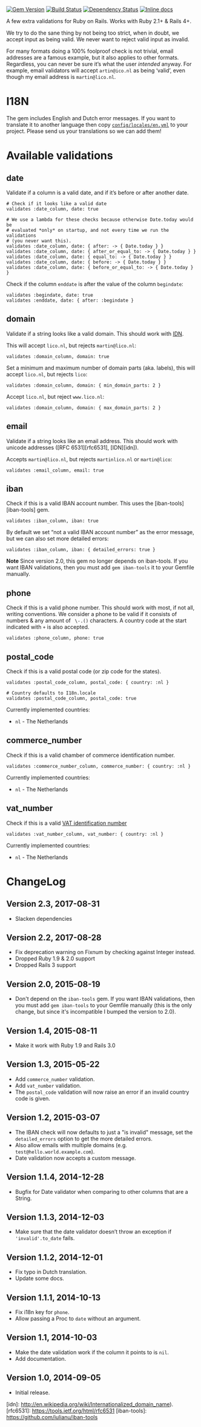 [![Gem Version](https://badge.fury.io/rb/rails_validations.svg)](http://badge.fury.io/rb/rails_validations)
[![Build Status](https://travis-ci.org/bluerail/rails_validations.svg)](https://travis-ci.org/bluerail/rails_validations)
[![Dependency Status](https://gemnasium.com/bluerail/rails_validations.svg)](https://gemnasium.com/bluerail/rails_validations)
[![Inline docs](http://inch-ci.org/github/bluerail/rails_validations.svg?branch=master)](http://inch-ci.org/github/bluerail/rails_validations)


A few extra validations for Ruby on Rails. Works with Ruby 2.1+ & Rails 4+.

We try to do the sane thing by not being too strict, when in doubt, we accept
input as being valid. We never want to reject valid input as invalid.

For many formats doing a 100% foolproof check is not trivial, email addresses
are a famous example, but it also applies to other formats.
Regardless, you can never be sure it’s what the user *intended* anyway. For
example, email validators will accept `artin@ico.nl` as being ‘valid’, even
though my email address is `martin@lico.nl`.


I18N
====
The gem includes English and Dutch error messages. If you want to translate it
to another language then copy [`config/locales/en.yml`][tr] to your project.
Please send us your translations so we can add them!

[tr]: https://github.com/bluerail/rails_validations/blob/master/config/locales/en.yml


Available validations
=====================

date
----
Validate if a column is a valid date, and if it’s before or after another date.

    # Check if it looks like a valid date
    validates :date_column, date: true

    # We use a lambda for these checks because otherwise Date.today would be
    # evaluated *only* on startup, and not every time we run the validations
    # (you never want this).
    validates :date_column, date: { after: -> { Date.today } }
    validates :date_column, date: { after_or_equal_to: -> { Date.today } }
    validates :date_column, date: { equal_to: -> { Date.today } }
    validates :date_column, date: { before: -> { Date.today } }
    validates :date_column, date: { before_or_equal_to: -> { Date.today } }

Check if the column `enddate` is after the value of the column `begindate`:

    validates :begindate, date: true
    validates :enddate, date: { after: :begindate }


domain
------
Validate if a string looks like a valid domain. This should work with [IDN](idn).

This will accept `lico.nl`, but rejects `martin@lico.nl`:

    validates :domain_column, domain: true

Set a minimum and maximum number of domain parts (aka. labels), this will accept
`lico.nl`, but rejects `lico`:

    validates :domain_column, domain: { min_domain_parts: 2 }

Accept `lico.nl`, but reject `www.lico.nl`:

    validates :domain_column, domain: { max_domain_parts: 2 }


email
-----
Validate if a string looks like an email address. This should work with unicode
addresses ([RFC 6531][rfc6531], [IDN][idn]).

Accepts `martin@lico.nl`, but rejects `martinlico.nl` or `martin@lico`:

    validates :email_column, email: true


iban
----
Check if this is a valid IBAN account number. This uses the
[iban-tools][iban-tools] gem.

    validates :iban_column, iban: true

By default we set “not a valid IBAN account number” as the error message, but we
can also set more detailed errors:

    validates :iban_column, iban: { detailed_errors: true }

**Note** Since version 2.0, this gem no longer depends on iban-tools.  If you
want IBAN validations, then you must add `gem iban-tools` it to your Gemfile
manually.

phone
-----
Check if this is a valid phone number. This should work with most, if not all,
writing conventions. We consider a phone to be valid if it consists of numbers &
any amount of ` \-.()` characters. A country code at the start indicated with
`+` is also accepted.

    validates :phone_column, phone: true


postal\_code
------------
Check if this is a valid postal code (or zip code for the states).

    validates :postal_code_column, postal_code: { country: :nl }

    # Country defaults to I18n.locale
    validates :postal_code_column, postal_code: true


Currently implemented countries:

- `nl` - The Netherlands


commerce\_number
---------------
Check if this is a valid chamber of commerce identification number.

    validates :commerce_number_column, commerce_number: { country: :nl }

Currently implemented countries:

- `nl` - The Netherlands


vat\_number
-----------
Check if this is a valid [VAT identification number](https://en.wikipedia.org/wiki/VAT_identification_number)

    validates :vat_number_column, vat_number: { country: :nl }

Currently implemented countries:

- `nl` - The Netherlands


ChangeLog
=========

Version 2.3, 2017-08-31
-----------------------
- Slacken dependencies

Version 2.2, 2017-08-28
-----------------------
- Fix deprecation warning on Fixnum by checking against Integer instead.
- Dropped Ruby 1.9 & 2.0 support
- Dropped Rails 3 support

Version 2.0, 2015-08-19
-----------------------
- Don't depend on the `iban-tools` gem. If you want IBAN validations, then you
  must add `gem iban-tools` to your Gemfile manually (this is the only change,
  but since it's incompatible I bumped the version to 2.0).


Version 1.4, 2015-08-11
-----------------------
- Make it work with Ruby 1.9 and Rails 3.0


Version 1.3, 2015-05-22
-----------------------
- Add `commerce_number` validation.
- Add `vat_number` validation.
- The `postal_code` validation will now raise an error if an invalid country
  code is given.


Version 1.2, 2015-03-07
-----------------------
- The IBAN check will now defaults to just a "is invalid" message, set the
  `detailed_errors` option to get the more detailed errors.
- Also allow emails with multiple domains (e.g. `test@hello.world.example.com`).
- Date validation now accepts a custom message.


Version 1.1.4, 2014-12-28
-------------------------
- Bugfix for Date validator when comparing to other columns that are a String.


Version 1.1.3, 2014-12-03
-------------------------
- Make sure that the date validator doesn’t throw an exception if
  `'invalid'.to_date` fails.


Version 1.1.2, 2014-12-01
-------------------------
- Fix typo in Dutch translation.
- Update some docs.


Version 1.1.1, 2014-10-13
-------------------------
- Fix i18n key for `phone`.
- Allow passing a Proc to `date` without an argument.


Version 1.1, 2014-10-03
-----------------------
- Make the date validation work if the column it points to is `nil`.
- Add documentation.


Version 1.0, 2014-09-05
-----------------------
- Initial release.


[idn]: http://en.wikipedia.org/wiki/Internationalized_domain_name).
[rfc6531]: https://tools.ietf.org/html/rfc6531
[iban-tools]: https://github.com/iulianu/iban-tools
